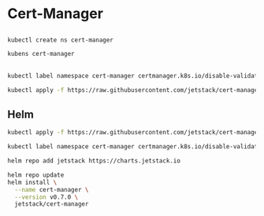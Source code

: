 # Cert-Manager

##

```sh
kubectl create ns cert-manager
```

```sh
kubens cert-manager
```

##

```sh
kubectl label namespace cert-manager certmanager.k8s.io/disable-validation=true
```

```sh
kubectl apply -f https://raw.githubusercontent.com/jetstack/cert-manager/release-0.7/deploy/manifests/cert-manager.yaml
```

## Helm

```sh
kubectl apply -f https://raw.githubusercontent.com/jetstack/cert-manager/release-0.7/deploy/manifests/00-crds.yaml
```

```sh
kubectl label namespace cert-manager certmanager.k8s.io/disable-validation=true
```

```sh
helm repo add jetstack https://charts.jetstack.io
```

```sh
helm repo update
helm install \
  --name cert-manager \
  --version v0.7.0 \
  jetstack/cert-manager
```
